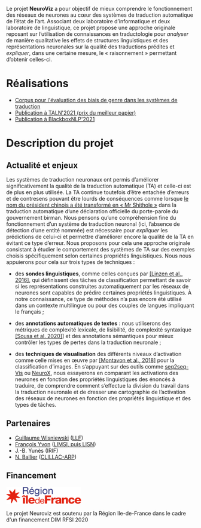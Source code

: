 Le projet **NeuroViz** a pour objectif de mieux comprendre le
fonctionnement des réseaux de neurones au cœur des systèmes de
traduction automatique de l’état de l’art. Associant deux laboratoire
d’informatique et deux laboratoire de linguistique, ce projet propose
une approche originale reposant sur l’utilisation de connaissances en
traductologie pour *analyser* de manière qualitative les effets de
structures linguistiques et des représentations neuronales sur la
qualité des traductions prédites et *expliquer*, dans une certaine
mesure, le « raisonnement » permettant d’obtenir celles-ci.

# Réalisations

- [Corpus pour l'évaluation des biais de genre dans les systèmes de traduction](https://github.com/neuroviz/neuroviz/tree/main/gender_analysis_in_mt)
- [Publication à TALN'2021 (prix du meilleur papier)](https://aclanthology.org/2021.jeptalnrecital-taln.2/)
- [Publication à BlackboxNLP'2021](https://aclanthology.org/2021.blackboxnlp-1.24/)


# Description du projet

## Actualité et enjeux

Les systèmes de traduction neuronaux ont permis d’améliorer
significativement la qualité de la traduction automatique (TA) et
celle-ci est de plus en plus utilisée. La TA continue toutefois d’être
entachée d’erreurs et de contresens pouvant être lourds de
conséquences comme lorsque [le nom du président chinois a été
transformé en « Mr Shithole
»](https://www.theguardian.com/technology/2020/jan/18/facebook-xi-jinping-mr-shithole)
dans la traduction automatique d’une déclaration officielle du
porte-parole du gouvernement birman. Nous pensons qu’une compréhension
fine du fonctionnement d’un système de traduction neuronal (ici,
l’absence de détection d’une entité nommée) est nécessaire pour
*expliquer* les prédictions de celui-ci et permettre d’améliorer encore
la qualité de la TA en évitant ce type d’erreur. Nous proposons pour
cela une approche originale consistant à étudier le comportement des
systèmes de TA sur des exemples choisis spécifiquement selon certaines
propriétés linguistiques.  Nous nous appuierons pour cela sur trois
types de techniques :

- des **sondes linguistiques**, comme celles conçues par [[Linzen et
  al., 2016]](https://www.aclweb.org/anthology/Q16-1037/), qui
  définissent des tâches de classification permettant de savoir si les
  représentations construites automatiquement par les réseaux de
  neurones sont capables de prédire certaines propriétés
  linguistiques. À notre connaissance, ce type de méthodes n’a pas
  encore été utilisé dans un contexte multilingue ou pour des couples
  de langues impliquant le français ;

- des **annotations automatiques de textes** : nous utiliserons des
  métriques de complexité lexicale, de lisibilité, de complexité
  syntaxique [[Sousa et
  al. 2020]](https://www.aclweb.org/anthology/2020.iwltp-1.17/)] et des
  annotations sémantiques pour mieux contrôler les types de pertes
  dans la traduction neuronale ;

- des **techniques de visualisation** des différents niveaux
  d’activation comme celle mises en œuvre par [[Montavon et al.,
  2018]](https://www.sciencedirect.com/science/article/pii/S1051200417302385)
  pour la classification d’images. En s’appuyant sur des outils comme
  [seq2seq-Vis](https://seq2seq-vis.io/) ou
  [NeuroX](https://arxiv.org/abs/1812.09359), nous essayerons en
  comparant les activations des neurones en fonction des propriétés
  linguistiques des énoncés à traduire, de comprendre comment
  s’effectue la division du travail dans la traduction neuronale et de
  dresser une cartographie de l’activation des réseaux de neurones en
  fonction des propriétés linguistique et des types de tâches.

## Partenaires

- [Guillaume Wisniewski](https://gw17.github.io/) ([LLF](http://www.llf.cnrs.fr/))
- [François Yvon](https://perso.limsi.fr/yvon/mysite/mysite.php) ([LIMSI, puis LISN](https://www.limsi.fr/fr/))
- J.-B. Yunès (IRIF)
- [N. Ballier](http://www.clillac-arp.univ-paris-diderot.fr/user/nicolas_ballier) ([CLILLAC-ARP](http://www.clillac-arp.univ-paris-diderot.fr/index))

## Financement

<img src="logo.jpg" alt="Logo IDF" width="200"/>

Le projet Neuroviz est soutenu par la Région Ile-de-France dans le cadre d'un financement DIM RFSI 2020
